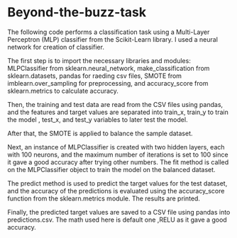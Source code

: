 # Beyond-the-buzz-task
The following code performs a classification task using a Multi-Layer Perceptron (MLP) classifier from the Scikit-Learn library. I used a neural network for creation of classifier.

The first step is to import the necessary libraries and modules: MLPClassifier from sklearn.neural_network, make_classification from sklearn.datasets, pandas for raeding csv files, SMOTE from imblearn.over_sampling for preprocessing, and accuracy_score from sklearn.metrics to calculate accuracy.

Then, the training and test data are read from the CSV files using pandas, and the features and target values are separated into train_x, train_y to train the model , test_x, and test_y variables to later test the model.

After that, the SMOTE  is applied to balance the sample dataset.

Next, an instance of MLPClassifier is created with two hidden layers, each with 100 neurons, and the maximum number of iterations is set to 100 since it gave a good accuracy after trying other numbers. The fit method is called on the MLPClassifier object to train the model on the balanced dataset.

The predict method is used to predict the target values for the test dataset, and the accuracy of the predictions is evaluated using the accuracy_score function from the sklearn.metrics module. The results are printed.

Finally, the predicted target values are saved to a CSV file using pandas into predictions.csv.
The math used here is default one ,RELU as it gave a good accuracy.
